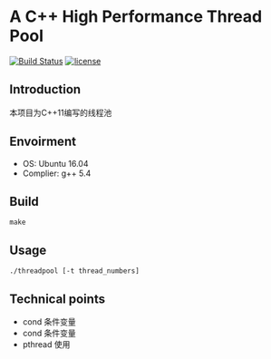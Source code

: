 # A C++ High Performance Thread Pool

[![Build Status](https://travis-ci.org/linyacool/WebServer.svg?branch=master)](https://travis-ci.org/linyacool/WebServer)
[![license](https://img.shields.io/github/license/mashape/apistatus.svg)](https://opensource.org/licenses/MIT)

  
## Introduction  

本项目为C++11编写的线程池


## Envoirment  
* OS: Ubuntu 16.04
* Complier: g++ 5.4

## Build

	make

## Usage
	./threadpool [-t thread_numbers]  

## Technical points
* cond 条件变量  
* cond 条件变量  
* pthread 使用
